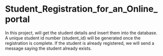 # Student_Registration_for_an_Online_portal
In this project, will get the student details and insert them into the database. A unique student id number (student_id) will be generated once the registration is complete. If the student is already registered, we will send a message saying the student already exists.
